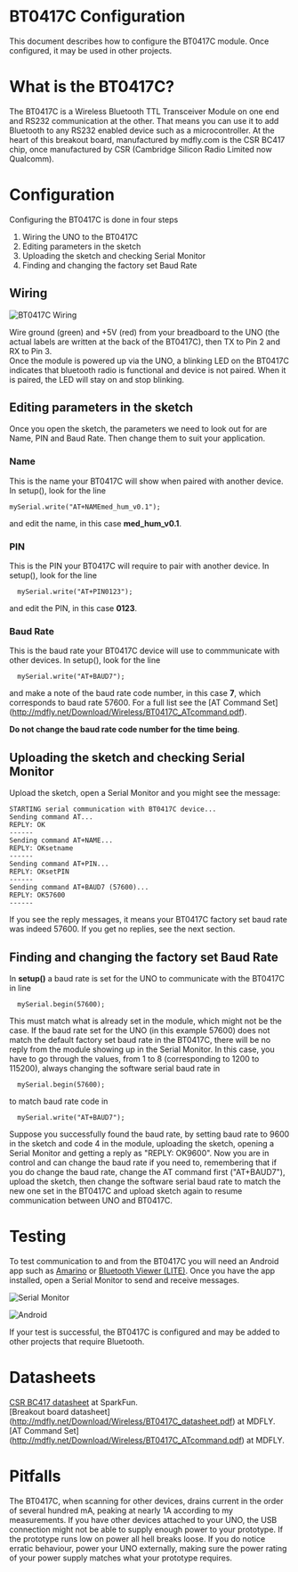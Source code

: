 BT0417C Configuration
==============

This document describes how to configure the BT0417C module. Once configured, it may be used in other projects.

# What is the BT0417C?

The BT0417C is a Wireless Bluetooth TTL Transceiver Module on one end and RS232 communication at the other. That means you can use it to add Bluetooth to any RS232 enabled device such as a microcontroller. 
At the heart of this breakout board, manufactured by mdfly.com is the CSR BC417 chip, once manufactured by CSR (Cambridge Silicon Radio Limited now Qualcomm).

# Configuration

Configuring the BT0417C is done in four steps

1. Wiring the UNO to the BT0417C
2. Editing parameters in the sketch
3. Uploading the sketch and checking Serial Monitor
4. Finding and changing the factory set Baud Rate

## Wiring

![BT0417C Wiring](images/BT0417C-wiring.png)

Wire ground (green) and +5V (red) from your breadboard to the UNO (the actual labels are written at the back of the BT0417C), then TX to Pin 2 and RX to Pin 3.  
Once the module is powered up via the UNO, a blinking LED on the BT0417C indicates that bluetooth radio is functional and device is not paired. When it is paired, the LED will stay on and stop blinking.

## Editing parameters in the sketch

Once you open the sketch, the parameters we need to look out for are Name, PIN and Baud Rate. Then change them to suit your application.

### Name

This is the name your BT0417C will show when paired with another device. In setup(), look for the line

```   
mySerial.write("AT+NAMEmed_hum_v0.1"); 
```

and edit the name, in this case **med_hum_v0.1**.

### PIN

This is the PIN your BT0417C will require to pair with another device. In setup(), look for the line

``` 
  mySerial.write("AT+PIN0123"); 
```

and edit the PIN, in this case **0123**.

### Baud Rate

This is the baud rate your BT0417C device will use to commmunicate with other devices. In setup(), look for the line

``` 
  mySerial.write("AT+BAUD7");
```

and make a note of the baud rate code number, in this case **7**, which corresponds to baud rate 57600. For a full list see the [AT Command Set] (http://mdfly.net/Download/Wireless/BT0417C_ATcommand.pdf).

**Do not change the baud rate code number for the time being**.

## Uploading the sketch and checking Serial Monitor

Upload the sketch, open a Serial Monitor and you might see the message:

``` 
STARTING serial communication with BT0417C device...
Sending command AT...
REPLY: OK
------
Sending command AT+NAME...
REPLY: OKsetname
------
Sending command AT+PIN...
REPLY: OKsetPIN
------
Sending command AT+BAUD7 (57600)...
REPLY: OK57600
------
```

If you see the reply messages, it means your BT0417C factory set baud rate was indeed 57600. If you get no replies, see the next section.

## Finding and changing the factory set Baud Rate

In **setup()** a baud rate is set for the UNO to communicate with the BT0417C in line

``` 
  mySerial.begin(57600);
```

This must match what is already set in the module, which might not be the case. If the baud rate set for the UNO (in this example 57600) does not match the default factory set baud rate in the BT0417C, there will be no reply from the module showing up in the Serial Monitor. In this case, you have to go through the values, from 1 to 8 (corresponding to 1200 to 115200), always changing the software serial baud rate in 

```
  mySerial.begin(57600);
```

to match baud rate code in 

```
  mySerial.write("AT+BAUD7");
```

Suppose you successfully found the baud rate, by setting baud rate to 9600 in the sketch and code 4 in the module, uploading the sketch, opening a Serial Monitor and getting a reply as "REPLY: OK9600". Now you are in control and can change the baud rate if you need to, remembering that if you do change the baud rate, change the AT command first ("AT+BAUD7"), upload the sketch, then change the software serial baud rate to match the new one set in the BT0417C and upload sketch again to resume communication between UNO and BT0417C.

# Testing

To test communication to and from the BT0417C you will need an Android app such as [Amarino](https://code.google.com/archive/p/amarino/downloads) or [Bluetooth Viewer (LITE)](https://play.google.com/store/apps/details?id=net.bluetoothviewer&hl=en). Once you have the app installed, open a Serial Monitor to send and receive messages.

![Serial Monitor](images/ArduinoSerialMonitor.png)

![Android](images/AndroidBluetoothViewerLITE.png)

If your test is successful, the BT0417C is configured and may be added to other projects that require Bluetooth.

# Datasheets

[CSR BC417 datasheet](https://cdn.sparkfun.com/datasheets/Wireless/Bluetooth/CSR-BC417-datasheet.pdf) at SparkFun.  
[Breakout board datasheet] (http://mdfly.net/Download/Wireless/BT0417C_datasheet.pdf) at MDFLY.  
[AT Command Set] (http://mdfly.net/Download/Wireless/BT0417C_ATcommand.pdf) at MDFLY.  

# Pitfalls

The BT0417C, when scanning for other devices, drains current in the order of several hundred mA, peaking at nearly 1A according to my measurements. If you have other devices attached to your UNO, the USB connection might not be able to supply enough power to your prototype. If the prototype runs low on power all hell breaks loose. If you do notice erratic behaviour, power your UNO externally, making sure the power rating of your power supply matches what your prototype requires.